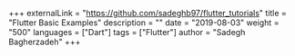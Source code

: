 +++
externalLink = "https://github.com/sadeghb97/flutter_tutorials"
title = "Flutter Basic Examples"
description = ""
date = "2019-08-03"
weight = "500"
languages = ["Dart"]
tags = ["Flutter"]
author = "Sadegh Bagherzadeh"
+++

